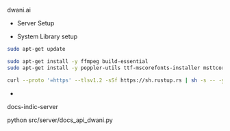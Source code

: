 dwani.ai

- Server Setup

- System Library setup 
```bash
sudo apt-get update

sudo apt-get install -y ffmpeg build-essential
sudo apt-get install -y poppler-utils ttf-mscorefonts-installer msttcorefonts fonts-crosextra-caladea fonts-crosextra-carlito gsfonts lcdf-typetools

curl --proto '=https' --tlsv1.2 -sSf https://sh.rustup.rs | sh -s -- -y --no-modify-path --profile minimal
```

-


docs-indic-server

python src/server/docs_api_dwani.py 

